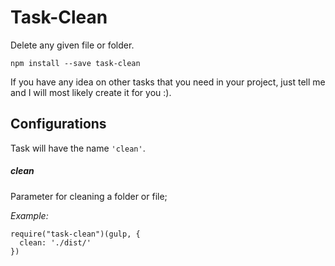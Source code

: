 # Task-Clean

Delete any given file or folder.


``npm install --save task-clean``

If you have any idea on other tasks that you need in your project, just tell me and I will most likely create it for you :).

## Configurations

Task will have the name ``'clean'``.

##### clean

Parameter for cleaning a folder or file;

*Example:*

```
require("task-clean")(gulp, {
  clean: './dist/'
})
```
